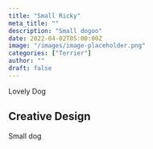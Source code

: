 ```yaml
---
title: "Small Ricky"
meta_title: ""
description: "Small dogoo"
date: 2022-04-02T05:00:00Z
image: "/images/image-placeholder.png"
categories: ["Terrier"]
author: ""
draft: false
---
```


Lovely Dog

## Creative Design

Small dog

